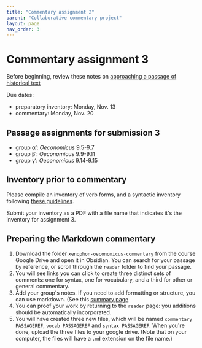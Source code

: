 ```yaml
---
title: "Commentary assignment 2"
parent: "Collaborative commentary project"
layout: page
nav_order: 3
---
```




# Commentary assignment 3



Before beginning, review these notes on [approaching a passage of historical text](../../reading/)


Due dates:

- preparatory inventory: Monday, Nov. 13
- commentary: Monday, Nov. 20

## Passage assignments for submission 3


- group α‘: *Oeconomicus* 9.5-9.7
- group β‘: *Oeconomicus* 9.9-9.11
- group γ‘: *Oeconomicus* 9.14-9.15


## Inventory prior to commentary

Please compile an inventory of verb forms, and a syntactic inventory following [these guidelines](../inventory/).

Submit your inventory as a PDF with a file name that indicates it's the inventory for assignment 3.




## Preparing the Markdown commentary

1. Download the folder `xenophon-oeconomicus-commentary` from the course Google Drive and open it in Obsidian. You can search for your passage by reference, or scroll through the `reader` folder to find your passage.
2. You will see links you can click to create three distinct sets of comments: one for syntax, one for vocabulary, and a third for other or general commentary.
3. Add your group's notes. If you need to add formatting or structure, you can use markdown.  (See this [summary page](https://commonmark.org/help/)
3. You can proof your work by returning to the `reader` page: you additions should be automatically incorporated.
4. You will have created three new files, which will be named `commentary PASSAGEREF`, `vocab PASSAGEREF` and `syntax PASSAGEREF`.  When you're done, upload the three files to your google drive.  (Note that on your computer, the files will have a `.md` extension on the file name.)


